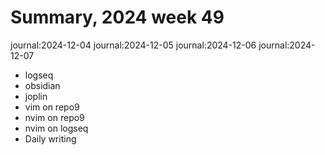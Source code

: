 # Summary, 2024 week 49

journal:2024-12-04
journal:2024-12-05
journal:2024-12-06
journal:2024-12-07

- logseq
- obsidian
- joplin
- vim on repo9
- nvim on repo9
- nvim on logseq
- Daily writing


